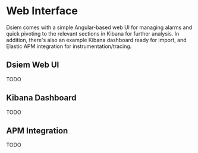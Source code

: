 # Web Interface

Dsiem comes with a simple Angular-based web UI for managing alarms and quick pivoting to the relevant sections in Kibana for further analysis. In addition, there's also an example Kibana dashboard ready for import, and Elastic APM integration for instrumentation/tracing.

## Dsiem Web UI

TODO

## Kibana Dashboard

TODO

## APM Integration

TODO 